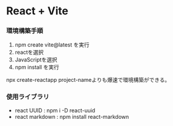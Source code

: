 # React + Vite

### 環境構築手順

1. npm create vite@latest を実行
2. reactを選択
3. JavaScriptを選択
4. npm install を実行

npx create-reactapp project-nameよりも爆速で環境構築ができる。

### 使用ライブラリ
* react UUID : npm i -D react-uuid
* react markdown : npm install react-markdown